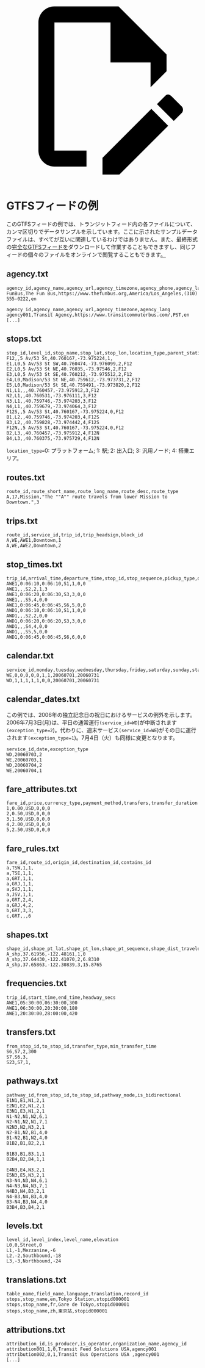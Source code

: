 <a class="pencil-link" href="https://github.com/google/transit/edit/master/gtfs/spec/en/examples/README.md" title="Edit this page" target="_blank">
    <svg class="pencil" xmlns="http://www.w3.org/2000/svg" viewBox="0 0 24 24"><path d="M10 20H6V4h7v5h5v3.1l2-2V8l-6-6H6c-1.1 0-2 .9-2 2v16c0 1.1.9 2 2 2h4v-2m10.2-7c.1 0 .3.1.4.2l1.3 1.3c.2.2.2.6 0 .8l-1 1-2.1-2.1 1-1c.1-.1.2-.2.4-.2m0 3.9L14.1 23H12v-2.1l6.1-6.1 2.1 2.1Z"></path></svg>
  </a>

# GTFSフィードの例

このGTFSフィードの例では、トランジットフィード内の各ファイルについて、カンマ区切りでデータサンプルを示しています。ここに示されたサンプルデータファイルは、すべてが互いに関連しているわけではありません。また、最終形式の[完全なGTFSフィードを](https://github.com/google/transit/blob/master/gtfs/spec/en/examples/sample-feed-1.zip?raw=true)ダウンロードして作業することもできますし、同じフィードの個々のファイルをオンラインで閲覧することもできます[。](https://github.com/google/transit/tree/master/gtfs/spec/en/examples/sample-feed-1)

## agency.txt

    agency_id,agency_name,agency_url,agency_timezone,agency_phone,agency_lang
    FunBus,The Fun Bus,https://www.thefunbus.org,America/Los_Angeles,(310) 555-0222,en

<!---->

    agency_id,agency_name,agency_url,agency_timezone,agency_lang
    agency001,Transit Agency,https://www.transitcommuterbus.com/,PST,en
    [...]

## stops.txt

    stop_id,level_id,stop_name,stop_lat,stop_lon,location_type,parent_station
    F12,,5 Av/53 St,40.760167,-73.975224,1,
    E1,L0,5 Av/53 St SW,40.760474,-73.976099,2,F12
    E2,L0,5 Av/53 St NE,40.76035,-73.97546,2,F12
    E3,L0,5 Av/53 St SE,40.760212,-73.975512,2,F12
    E4,L0,Madison/53 St NE,40.759612,-73.973731,2,F12
    E5,L0,Madison/53 St SE,40.759491,-73.973820,2,F12
    N1,L1,,,40.760457,-73.975912,3,F12
    N2,L1,,40.760531,-73.976111,3,F12
    N3,L1,,40.759746,-73.974203,3,F12
    N4,L1,,40.759679,-73.974064,3,F12
    F12S,,5 Av/53 St,40.760167,-73.975224,0,F12
    B1,L2,,40.759746,-73.974203,4,F12S
    B3,L2,,40.759828,-73.974442,4,F12S
    F12N,,5 Av/53 St,40.760167,-73.975224,0,F12
    B2,L3,,40.760457,-73.975912,4,F12N
    B4,L3,,40.760375,-73.975729,4,F12N

`location_type=`0: プラットフォーム; 1: 駅; 2: 出入口; 3: 汎用ノード; 4: 搭乗エリア。

## routes.txt

    route_id,route_short_name,route_long_name,route_desc,route_type
    A,17,Mission,"The ""A"" route travels from lower Mission to Downtown.",3

## trips.txt

    route_id,service_id,trip_id,trip_headsign,block_id
    A,WE,AWE1,Downtown,1
    A,WE,AWE2,Downtown,2

## stop_times.txt

    trip_id,arrival_time,departure_time,stop_id,stop_sequence,pickup_type,drop_off_type
    AWE1,0:06:10,0:06:10,S1,1,0,0
    AWE1,,,S2,2,1,3
    AWE1,0:06:20,0:06:30,S3,3,0,0
    AWE1,,,S5,4,0,0
    AWE1,0:06:45,0:06:45,S6,5,0,0
    AWD1,0:06:10,0:06:10,S1,1,0,0
    AWD1,,,S2,2,0,0
    AWD1,0:06:20,0:06:20,S3,3,0,0
    AWD1,,,S4,4,0,0
    AWD1,,,S5,5,0,0
    AWD1,0:06:45,0:06:45,S6,6,0,0

## calendar.txt

    service_id,monday,tuesday,wednesday,thursday,friday,saturday,sunday,start_date,end_date
    WE,0,0,0,0,0,1,1,20060701,20060731
    WD,1,1,1,1,1,0,0,20060701,20060731

## calendar_dates.txt

この例では、2006年の独立記念日の祝日におけるサービスの例外を示します。2006年7月3日(月)は、平日の通常運行`(service_id=WD`)が中断されます`(exception_type=2`)。代わりに、週末サービス`(service_id=WE`)がその日に運行されます`(exception_type=1`)。7月4日（火）も同様に変更となります。

    service_id,date,exception_type
    WD,20060703,2
    WE,20060703,1
    WD,20060704,2
    WE,20060704,1

## fare_attributes.txt

    fare_id,price,currency_type,payment_method,transfers,transfer_duration
    1,0.00,USD,0,0,0
    2,0.50,USD,0,0,0
    3,1.50,USD,0,0,0
    4,2.00,USD,0,0,0
    5,2.50,USD,0,0,0

## fare_rules.txt

    fare_id,route_id,origin_id,destination_id,contains_id
    a,TSW,1,1,
    a,TSE,1,1,
    a,GRT,1,1,
    a,GRJ,1,1,
    a,SVJ,1,1,
    a,JSV,1,1,
    a,GRT,2,4,
    a,GRJ,4,2,
    b,GRT,3,3,
    c,GRT,,,6

## shapes.txt

    shape_id,shape_pt_lat,shape_pt_lon,shape_pt_sequence,shape_dist_traveled
    A_shp,37.61956,-122.48161,1,0
    A_shp,37.64430,-122.41070,2,6.8310
    A_shp,37.65863,-122.30839,3,15.8765

## frequencies.txt

    trip_id,start_time,end_time,headway_secs
    AWE1,05:30:00,06:30:00,300
    AWE1,06:30:00,20:30:00,180
    AWE1,20:30:00,28:00:00,420

## transfers.txt

    from_stop_id,to_stop_id,transfer_type,min_transfer_time
    S6,S7,2,300
    S7,S6,3,
    S23,S7,1,

## pathways.txt

    pathway_id,from_stop_id,to_stop_id,pathway_mode,is_bidirectional
    E1N1,E1,N1,2,1
    E2N1,E2,N1,2,1
    E3N1,E3,N1,2,1
    N1-N2,N1,N2,6,1
    N2-N1,N2,N1,7,1
    N2N3,N2,N3,2,1
    N2-B1,N2,B1,4,0
    B1-N2,B1,N2,4,0
    B1B2,B1,B2,2,1

    B1B3,B1,B3,1,1
    B2B4,B2,B4,1,1

    E4N3,E4,N3,2,1
    E5N3,E5,N3,2,1
    N3-N4,N3,N4,6,1
    N4-N3,N4,N3,7,1
    N4B3,N4,B3,2,1
    N4-B3,N4,B3,4,0
    B3-N4,B3,N4,4,0
    B3B4,B3,B4,2,1

## levels.txt

    level_id,level_index,level_name,elevation
    L0,0,Street,0
    L1,-1,Mezzanine,-6
    L2,-2,Southbound,-18
    L3,-3,Northbound,-24

## translations.txt

    table_name,field_name,language,translation,record_id
    stops,stop_name,en,Tokyo Station,stopid000001
    stops,stop_name,fr,Gare de Tokyo,stopid000001
    stops,stop_name,zh,東京站,stopid000001

## attributions.txt

    attribution_id,is_producer,is_operator,organization_name,agency_id
    attribution001,1,0,Transit Feed Solutions USA,agency001
    attribution002,0,1,Transit Bus Operations USA ,agency001
    [...]
